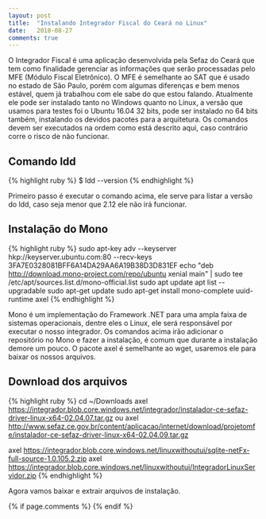 ```yaml
---
layout: post
title:  "Instalando Integrador Fiscal do Ceará no Linux"
date:   2018-08-27
comments: true
---
```


O Integrador Fiscal é uma aplicação desenvolvida pela Sefaz do Ceará que tem como finalidade gerenciar as informações que serão processadas pelo MFE (Módulo Fiscal Eletrônico). O MFE é semelhante ao SAT que é usado no estado de São Paulo, porém com algumas diferenças e bem menos estável, quem já trabalhou com ele sabe do que estou falando. 
Atualmente ele pode ser instalado tanto no Windows quanto no Linux, a versão que usamos para testes foi o Ubuntu 16.04 32 bits, pode ser instalado no 64 bits também, instalando os devidos pacotes para a arquitetura.
Os comandos devem ser executados na ordem como está descrito aqui, caso contrário corre o risco de não funcionar.

## Comando ldd
{% highlight ruby %}
$ ldd --version
{% endhighlight %}

Primeiro passo é executar o comando acima, ele serve para listar a versão do ldd, caso seja menor que 2.12 ele não irá funcionar.

## Instalação do Mono
{% highlight ruby %}
sudo apt-key adv --keyserver hkp://keyserver.ubuntu.com:80 --recv-keys 3FA7E0328081BFF6A14DA29AA6A19B38D3D831EF
echo "deb http://download.mono-project.com/repo/ubuntu xenial main" | sudo tee /etc/apt/sources.list.d/mono-official.list
sudo apt update
apt list --upgradable
sudo apt-get update
sudo apt-get install mono-complete uuid-runtime axel
{% endhighlight %}

Mono é um implementação do Framework .NET para uma ampla faixa de sistemas operacionais, dentre eles o Linux, ele será responsável por executar o nosso integrador.
Os comandos acima irão adicionar o repositório no Mono e fazer a instalação, é comum que durante a instalação demore um pouco. O pacote axel é semelhante ao wget, usaremos ele para baixar os nossos arquivos.

## Download dos arquivos
{% highlight ruby %}
cd ~/Downloads
axel https://integrador.blob.core.windows.net/integrador/instalador-ce-sefaz-driver-linux-x64-02.04.07.tar.gz
ou 
axel http://www.sefaz.ce.gov.br/content/aplicacao/internet/download/projetomfe/instalador-ce-sefaz-driver-linux-x64-02.04.09.tar.gz



axel https://integrador.blob.core.windows.net/linuxwithoutui/sqlite-netFx-full-source-1.0.105.2.zip
axel https://integrador.blob.core.windows.net/linuxwithoutui/IntegradorLinuxServidor.zip
{% endhighlight %}

Agora vamos baixar e extrair arquivos de instalação.

{% if page.comments %} {% endif %}
